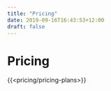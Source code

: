 ```yaml
---
title: "Pricing"
date: 2019-09-16T16:43:53+12:00
draft: false
---
```


# Pricing

{{<pricing/pricing-plans>}}

